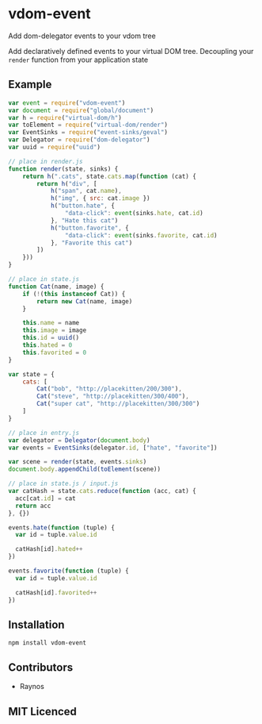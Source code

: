 # vdom-event

<!--
    [![build status][1]][2]
    [![NPM version][3]][4]
    [![Coverage Status][5]][6]
    [![gemnasium Dependency Status][7]][8]
    [![Davis Dependency status][9]][10]
-->

<!-- [![browser support][11]][12] -->

Add dom-delegator events to your vdom tree

Add declaratively defined events to your virtual DOM tree. 
  Decoupling your `render` function from your application state

## Example

```js
var event = require("vdom-event")
var document = require("global/document")
var h = require("virtual-dom/h")
var toElement = require("virtual-dom/render")
var EventSinks = require("event-sinks/geval")
var Delegator = require("dom-delegator")
var uuid = require("uuid")

// place in render.js
function render(state, sinks) {
    return h(".cats", state.cats.map(function (cat) {
        return h("div", [
            h("span", cat.name),
            h("img", { src: cat.image })
            h("button.hate", {
                "data-click": event(sinks.hate, cat.id)
            }, "Hate this cat")
            h("button.favorite", {
                "data-click": event(sinks.favorite, cat.id)
            }, "Favorite this cat")
        ])
    }))
}

// place in state.js
function Cat(name, image) {
    if (!(this instanceof Cat)) {
        return new Cat(name, image)
    }

    this.name = name
    this.image = image
    this.id = uuid()
    this.hated = 0
    this.favorited = 0
}

var state = {
    cats: [
        Cat("bob", "http://placekitten/200/300"),
        Cat("steve", "http://placekitten/300/400"),
        Cat("super cat", "http://placekitten/300/300")
    ]
}

// place in entry.js
var delegator = Delegator(document.body)
var events = EventSinks(delegator.id, ["hate", "favorite"])

var scene = render(state, events.sinks)
document.body.appendChild(toElement(scene))

// place in state.js / input.js
var catHash = state.cats.reduce(function (acc, cat) {
  acc[cat.id] = cat
  return acc
}, {})

events.hate(function (tuple) {
  var id = tuple.value.id

  catHash[id].hated++
})

events.favorite(function (tuple) {
  var id = tuple.value.id

  catHash[id].favorited++
})
```

## Installation

`npm install vdom-event`

## Contributors

 - Raynos

## MIT Licenced

  [1]: https://secure.travis-ci.org/Raynos/vdom-event.png
  [2]: https://travis-ci.org/Raynos/vdom-event
  [3]: https://badge.fury.io/js/vdom-event.png
  [4]: https://badge.fury.io/js/vdom-event
  [5]: https://coveralls.io/repos/Raynos/vdom-event/badge.png
  [6]: https://coveralls.io/r/Raynos/vdom-event
  [7]: https://gemnasium.com/Raynos/vdom-event.png
  [8]: https://gemnasium.com/Raynos/vdom-event
  [9]: https://david-dm.org/Raynos/vdom-event.png
  [10]: https://david-dm.org/Raynos/vdom-event
  [11]: https://ci.testling.com/Raynos/vdom-event.png
  [12]: https://ci.testling.com/Raynos/vdom-event

